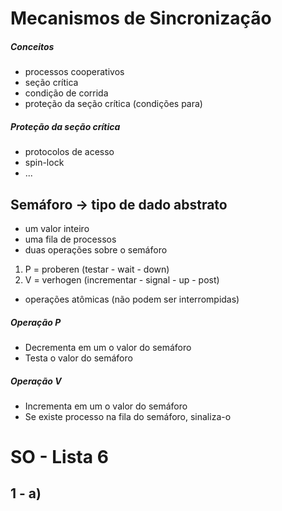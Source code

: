 # Mecanismos de Sincronização
##### Conceitos
- processos cooperativos
- seção crítica
- condição de corrida
- proteção da seção crítica (condições para)

##### Proteção da seção crítica
- protocolos de acesso
- spin-lock
- ...

## Semáforo -> tipo de dado abstrato
- um valor inteiro
- uma fila de processos
- duas operações sobre o semáforo
1. P = proberen (testar - wait - down)
2. V = verhogen (incrementar - signal - up - post)
- operações atômicas (não podem ser interrompidas)

##### Operação P
- Decrementa em um o valor do semáforo
- Testa o valor do semáforo

##### Operação V
- Incrementa em um o valor do semáforo
- Se existe processo na fila do semáforo, sinaliza-o

# SO - Lista 6
## 1 - a)
